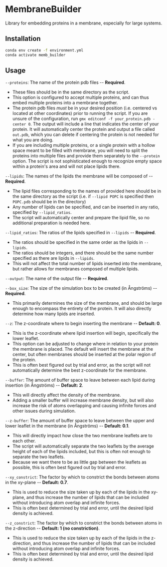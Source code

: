 # MembraneBuilder
Library for embedding proteins in a membrane, especially for large systems.

## Installation 

```bash 
conda env create -f environment.yml 
conda activate memb_builder
```

## Usage 

 `--proteins`: The name of the protein pdb files -- **Required**. 
  - These files should be in the same directory as the script. 
  - This option is configured to accept multiple proteins, and can thus embed multiple proteins into a membrane together. 
  - The protein pdb files *must* be in your desired position (i.e. centered vs located at other coordinates) prior to running the script. If you are unsure of the configuration, run `gmx editconf -f your_protein.pdb -center 0`. The output will include a line that indicates the center of your protein. It will automatically center the protein and output a file called `out.pdb`, which you can delete if centering the protein is not needed for what you are doing. 
  - If you are including multiple proteins, or a single protein with a hollow space meant to be filled with membrane, you will need to split the proteins into multiple files and provide them separately to the `--protein` option. The script is not sophisticated enough to recognize empty space within a protein's area and will not place lipids there. 

`--lipids`: The names of the lipids the membrane will be composed of -- **Required**.
  - The lipid files corresponding to the names of provided here should be in the same directory as the script (i.e. if `--lipid POPC` is specified then `POPC.pdb` should be in the directory)
  - Any number of lipids can be specified, and can be inserted in any ratio, specified by `--lipid_ratios`.
  - The script will automatically center and prepare the lipid file, so no additional preparation is needed here.

`--lipid_ratios`: The ratios of the lipids specified in `--lipids` -- **Required**.
  - The ratios should be specified in the same order as the lipids in `--lipids`.
  - The ratios should be integers, and there should be the same number specified as there are lipids in `--lipids`.
  - This will not affect the total number of lipids inserted into the membrane, but rather allows for membranes composed of multiple lipids.

`--output`: The name of the output file -- **Required**.

`--box_size`: The size of the simulation box to be created (in &Aring;ngstr&ouml;ms) -- **Required**.
  - This primarily determines the size of the membrane, and should be large enough to encompass the entirety of the protein. It will also directly determine how many lipids are inserted.

`--z`: The z-coordinate where to begin inserting the membrane -- **Default: 0**. 
  - This is the z-coordinate where lipid insertion will begin, specifically the lower leaflet.
  - This option can be adjusted to change where in relation to your protein the membrane is placed. The default will insert the membrane at the center, but often membranes should be inserted at the polar region of the protein. 
  - This is often best figured out by trial and error, as the script will not automatically determine the best z-coordinate for the membrane.

`--buffer`: The amount of buffer space to leave between each lipid during insertion (in &Aring;ngstr&ouml;ms) -- **Default: 2**. 
  - This will directly affect the density of the membrane. 
  - Adding a smaller buffer will increase membrane density, but will also increase the risk of atoms overlapping and causing infinite forces and other issues during simulation. 

`--z-buffer`: The amount of buffer space to leave between the upper and lower leaflet in the membrane (in &Aring;ngstr&ouml;ms) -- **Default: 0.1**. 
  - This will directly impact how close the two membrane leaflets are to each other.
  - The script will automatically separate the two leaflets by the average height of each of the lipids included, but this is often not enough to separate the two leaflets. 
  - Because we want there to be as little gap between the leaflets as possible, this is often best figured out by trial and error. 

`--xy_constrict`: The factor by which to constrict the bonds between atoms in the xy-plane -- **Default: 0.7**. 
  - This is used to reduce the size taken up by each of the lipids in the xy-plane, and thus increase the number of lipids that can be included without introducing atom overlap and infinite forces. 
  - This is often best determined by trial and error, until the desired lipid density is achieved.

`--z_constrict`: The factor by which to constrict the bonds between atoms in the z-direction -- **Default: 1 (no constriction)**. 
  - This is used to reduce the size taken up by each of the lipids in the z-direction, and thus increase the number of lipids that can be included without introducing atom overlap and infinite forces.
  - This is often best determined by trial and error, until the desired lipid density is achieved.
